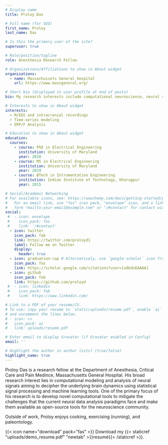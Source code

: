 ```yaml
---
# Display name
title: Proloy Das

# Full name (for SEO)
first_name: Proloy
last_name: Das

# Is this the primary user of the site?
superuser: true

# Role/position/tagline
role: Anesthesia Research Fellow

# Organizations/Affiliations to show in About widget
organizations:
  - name: Massachussets General Hospital
    url: https://www.massgeneral.org/

# Short bio (displayed in user profile at end of posts)
bio: My research interests include computational neuroscience, neural signal processing and machine learning.

# Interests to show in About widget
interests:
  - M/EEG and intracranial recordings
  - Time-series modeling
  - ERP/F Analysis

# Education to show in About widget
education:
  courses:
    - course: PhD in Electrical Engineering
      institution: University of Maryland
      year: 2020
    - course: MS in Electrical Engineering
      institution: University of Maryland
      year: 2019
    - course: BTech in Intrumentation Engineering
      institution: Indian Institute of Technology, Kharagpur
      year: 2015

# Social/Academic Networking
# For available icons, see: https://wowchemy.com/docs/getting-started/page-builder/#icons
#   For an email link, use "fas" icon pack, "envelope" icon, and a link in the
#   form "mailto:your-email@example.com" or "/#contact" for contact widget.
social:
 #  - icon: envelope
 #    icon_pack: fas
 #    link: '/#contact'
  - icon: twitter
    icon_pack: fab
    link: https://twitter.com/proloyd1
    label: Follow me on Twitter
    display:
      header: true
  - icon: graduation-cap # Alternatively, use `google-scholar` icon from `ai` icon pack
    icon_pack: fas
    link: https://scholar.google.com/citations?user=1s8bdnEAAAAJ
  - icon: github
    icon_pack: fab
    link: https://github.com/proloyd
 #  - icon: linkedin
 #    icon_pack: fab
 #    link: https://www.linkedin.com/

# Link to a PDF of your resume/CV.
# To use: copy your resume to `static/uploads/resume.pdf`, enable `ai` icons in `params.yaml`,
# and uncomment the lines below.
# - icon: cv
#   icon_pack: ai
#   link: uploads/resume.pdf

# Enter email to display Gravatar (if Gravatar enabled in Config)
email: ''

# Highlight the author in author lists? (true/false)
highlight_name: true
---
```

Proloy Das is a research fellow at the Department of Anesthesia, Critical Care and Pain Medince, Massachusetts General Hospital. His broad research interest lies in computational modeling and analysis of neural signals aiming to decipher the underlying brain dynamics using statistical signal processing and machine learning tools. One of the primary focus of his research is to develop novel computational tools to mitigate the challenges that the current neural data analysis paradigms face and make them available as open-source tools for the neuroscience community.

Outside of work, Proloy enjoys cooking, exercising (running), and paleontology.

{{< icon name="download" pack="fas" >}} Download my {{< staticref "uploads/demo_resume.pdf" "newtab" >}}resumé{{< /staticref >}}.
